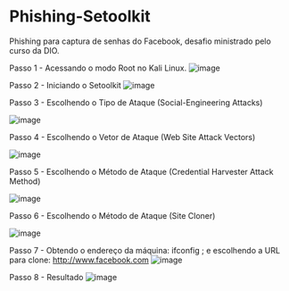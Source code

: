 # Phishing-Setoolkit
Phishing para captura de senhas do Facebook, desafio ministrado pelo curso da DIO.

Passo 1 - Acessando o modo Root no Kali Linux.
![image](https://user-images.githubusercontent.com/94948694/221773860-69210044-f40d-4e69-a320-d7ecda709ef4.png)


Passo 2 - Iniciando o Setoolkit
![image](https://user-images.githubusercontent.com/94948694/221774087-9aa808db-f80f-4bac-bace-f95d07281d00.png)

Passo 3 - Escolhendo o Tipo de Ataque (Social-Engineering Attacks)

![image](https://user-images.githubusercontent.com/94948694/221774354-829ab21c-a84e-451a-b0cf-8a45327ef976.png)


Passo 4 - Escolhendo o Vetor de Ataque (Web Site Attack Vectors)

![image](https://user-images.githubusercontent.com/94948694/221774566-b84cc545-3472-4544-ac76-03e2fac10eac.png)


Passo 5 - Escolhendo o Método de Ataque (Credential Harvester Attack Method)

![image](https://user-images.githubusercontent.com/94948694/221774776-2bec1ea9-6f96-4b58-a294-386f3544399f.png)


Passo 6 - Escolhendo o Método de Ataque (Site Cloner)

![image](https://user-images.githubusercontent.com/94948694/221774909-fee1d8f7-def1-49f0-8ed2-b92fe3e934f2.png)


Passo 7 - Obtendo o endereço da máquina: ifconfig ; e escolhendo a URL para clone: http://www.facebook.com
![image](https://user-images.githubusercontent.com/94948694/221775342-f44787bf-b41b-4733-b315-ecd400726a76.png)

Passo 8 - Resultado
![image](https://user-images.githubusercontent.com/94948694/221780916-8666bf89-9851-407a-905a-dd9e3dc1340f.png)
